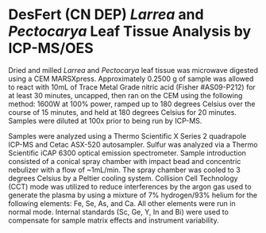 # **DesFert (CN DEP) _Larrea_ and _Pectocarya_ Leaf Tissue Analysis by ICP-MS/OES**

Dried and milled *Larrea* and *Pectocarya* leaf tissue was microwave digested using a CEM MARSXpress. Approximately 0.2500 g of sample was allowed to react with 10mL of Trace Metal Grade nitric acid (Fisher #AS09-P212) for at least 30 minutes, uncapped, then ran on the CEM using the following method: 1600W at 100% power, ramped up to 180 degrees Celsius over the course of 15 minutes, and held at 180 degrees Celsius for 20 minutes. Samples were diluted at 100x prior to being run by ICP-MS.

Samples were analyzed using a Thermo Scientific X Series 2 quadrapole ICP-MS and Cetac ASX-520 autosampler. Sulfur was analyzed via a Thermo Scientific iCAP 6300 optical emission spectrometer. Sample introduction consisted of a conical spray chamber with impact bead and concentric nebulizer with a flow of ~1mL/min. The spray chamber was cooled to 3 degrees Celsius by a Peltier cooling system. Collision Cell Technology (CCT) mode was utilized to reduce interferences by the argon gas used to generate the plasma by using a mixture of 7% hydrogen/93% helium for the following elements: Fe, Se, As, and Ca. All other elements were run in normal mode. Internal standards (Sc, Ge, Y, In and Bi) were used to compensate for sample matrix effects and instrument variability.